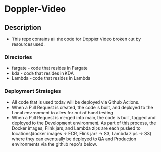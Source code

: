 # Doppler-Video

## Description

- This repo contains all the code for Doppler Video broken out by resources used.

### Directories

- fargate - code that resides in Fargate
- kda - code that resides in KDA
- Lambda - code that resides in Lambda

### Deployment Strategies

- All code that is used today will be deployed via Github Actions.
- When a Pull Request is created, the code is built, and deployed to the Local environment to allow for out of band testing.
- When a Pull Request is merged into main, the code is built, tagged and deployed to the Development environment. As part of this process, the Docker images, Flink jars, and Lambda zips are each pushed to locations(docker images -> ECR, Flink jars -> S3, Lambda zips -> S3) where they can eventually be deployed to QA and Production environments via the github repo's below.
